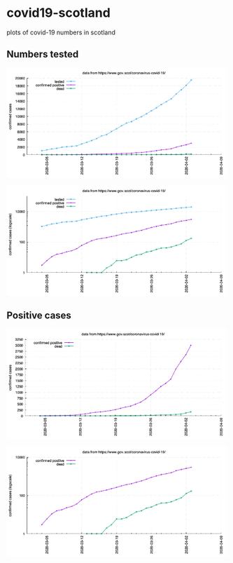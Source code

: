 # covid19-scotland
plots of covid-19 numbers in scotland

## Numbers tested

![linear plot: tests, confirmed cases, deaths in Scotland](plots/scotland-tested-linear.png)

![plot: tests, confirmed cases, deaths in Scotland](plots/scotland-tested.png)



## Positive cases

![linear plot: confirmed cases, deaths in Scotland](plots/scotland-confirmed-linear.png)

![plot: confirmed cases, deaths in Scotland](plots/scotland-confirmed.png)
